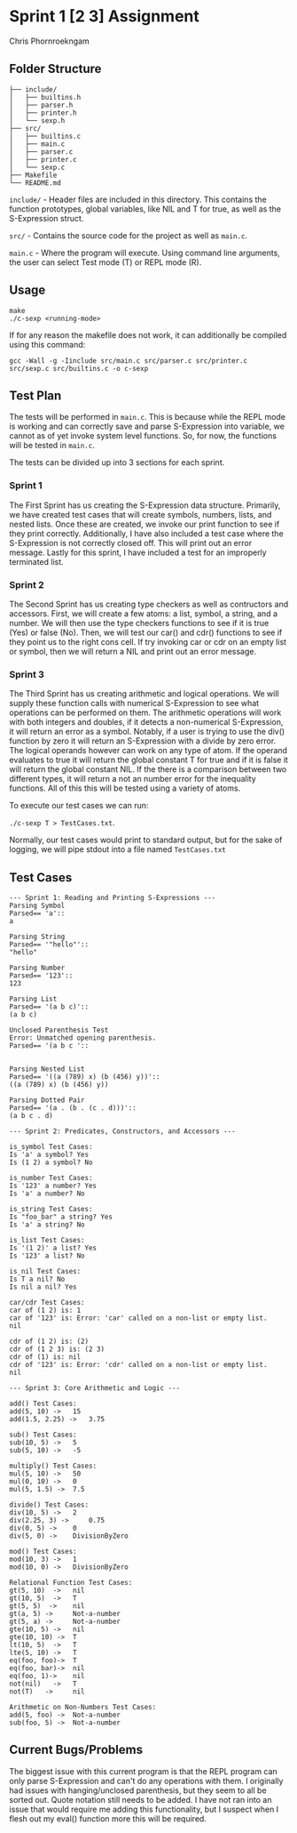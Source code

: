 # Sprint 1 [2 3] Assignment
 Chris Phornroekngam

## Folder Structure

```
├── include/
│   ├── builtins.h
│   ├── parser.h
│   ├── printer.h
│   └── sexp.h
├── src/
│   ├── builtins.c
│   ├── main.c
│   ├── parser.c
│   ├── printer.c
│   └── sexp.c
├── Makefile
└── README.md
```

`include/` - Header files are included in this directory. This contains the function prototypes, global variables, like NIL and T for true, as well as the S-Expression struct.

`src/` - Contains the source code for the project as well as `main.c`.

`main.c` - Where the program will execute. Using command line arguments, the user can select Test mode (T) or REPL mode (R).

## Usage
```
make
./c-sexp <running-mode>
```

If for any reason the makefile does not work, it can additionally be compiled using this command:

```
gcc -Wall -g -Iinclude src/main.c src/parser.c src/printer.c src/sexp.c src/builtins.c -o c-sexp
```

## Test Plan

The tests will be performed in `main.c`. This is because while the REPL mode is working and can correctly save and parse S-Expression into variable, we cannot as of yet invoke system level functions. So, for now, the functions will be tested in `main.c`. 

The tests can be divided up into 3 sections for each sprint.

### Sprint 1
The First Sprint has us creating the S-Expression data structure. Primarily, we have created test cases that will create symbols, numbers, lists, and nested lists. Once these are created, we invoke our print function to see if they print correctly. Additionally, I have also included a test case where the S-Expression is not correctly closed off. This will print out an error message. Lastly for this sprint, I have included a test for an improperly terminated list.

### Sprint 2
The Second Sprint has us creating type checkers as well as contructors and accessors. First, we will create a few atoms: a list, symbol, a string, and a number. We will then use the type checkers functions to see if it is true (Yes) or false (No). Then, we will test our car() and cdr() functions to see if they point us to the right cons cell. If try invoking car or cdr on an empty list or symbol, then we will return a NIL and print out an error message.

### Sprint 3
The Third Sprint has us creating arithmetic and logical operations. We will supply these function calls with numerical S-Expression to see what operations can be performed on them. The arithmetic operations will work with both integers and doubles, if it detects a non-numerical S-Expression, it will return an error as a symbol. Notably, if a user is trying to use the div() function by zero it will return an S-Expression with a divide by zero error. The logical operands however can work on any type of atom. If the operand evaluates to true it will return the global constant T for true and if it is false it will return the global constant NIL. If the there is a comparison between two different types, it will return a not an number error for the inequality functions. All of this this will be tested using a variety of atoms.

To execute our test cases we can run: 

`./c-sexp T > TestCases.txt`.

Normally, our test cases would print to standard output, but for the sake of logging, we will pipe stdout into a file named `TestCases.txt`

## Test Cases
```
--- Sprint 1: Reading and Printing S-Expressions ---
Parsing Symbol
Parsed== 'a':: 
a

Parsing String
Parsed== '"hello"':: 
"hello"

Parsing Number
Parsed== '123':: 
123

Parsing List
Parsed== '(a b c)':: 
(a b c)

Unclosed Parenthesis Test
Error: Unmatched opening parenthesis.
Parsed== '(a b c ':: 


Parsing Nested List
Parsed== '((a (789) x) (b (456) y))':: 
((a (789) x) (b (456) y))

Parsing Dotted Pair
Parsed== '(a . (b . (c . d)))':: 
(a b c . d)

--- Sprint 2: Predicates, Constructors, and Accessors ---

is_symbol Test Cases:
Is 'a' a symbol? Yes
Is (1 2) a symbol? No

is_number Test Cases:
Is '123' a number? Yes
Is 'a' a number? No

is_string Test Cases:
Is "foo_bar" a string? Yes
Is 'a' a string? No

is_list Test Cases:
Is '(1 2)' a list? Yes
Is '123' a list? No

is_nil Test Cases:
Is T a nil? No
Is nil a nil? Yes

car/cdr Test Cases:
car of (1 2) is: 1
car of '123' is: Error: 'car' called on a non-list or empty list.
nil

cdr of (1 2) is: (2)
cdr of (1 2 3) is: (2 3)
cdr of (1) is: nil
cdr of '123' is: Error: 'cdr' called on a non-list or empty list.
nil

--- Sprint 3: Core Arithmetic and Logic ---

add() Test Cases:
add(5, 10) -> 	15
add(1.5, 2.25) -> 	3.75

sub() Test Cases:
sub(10, 5) -> 	5
sub(5, 10) -> 	-5

multiply() Test Cases:
mul(5, 10) -> 	50
mul(0, 10) -> 	0
mul(5, 1.5) -> 	7.5

divide() Test Cases:
div(10, 5) -> 	2
div(2.25, 3) -> 	0.75
div(0, 5) -> 	0
div(5, 0) -> 	DivisionByZero

mod() Test Cases:
mod(10, 3) -> 	1
mod(10, 0) -> 	DivisionByZero

Relational Function Test Cases:
gt(5, 10)  -> 	nil
gt(10, 5)  -> 	T
gt(5, 5)  -> 	nil
gt(a, 5) -> 	Not-a-number
gt(5, a) -> 	Not-a-number
gte(10, 5) -> 	nil
gte(10, 10) -> 	T
lt(10, 5)  -> 	T
lte(5, 10) -> 	T
eq(foo, foo)-> 	T
eq(foo, bar)-> 	nil
eq(foo, 1)-> 	nil
not(nil)   -> 	T
not(T)   -> 	nil

Arithmetic on Non-Numbers Test Cases:
add(5, foo) -> 	Not-a-number
sub(foo, 5) -> 	Not-a-number
```

## Current Bugs/Problems
The biggest issue with this current program is that the REPL program can only parse S-Expression and can't do any operations with them. I originally had issues with hanging/unclosed parenthesis, but they seem to all be sorted out. Quote notation still needs to be added. I have not ran into an issue that would require me adding this functionality, but I suspect when I flesh out my eval() function more this will be required.